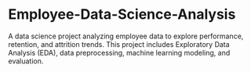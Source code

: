 # Employee-Data-Science-Analysis
A data science project analyzing employee data to explore performance, retention, and attrition trends.   This project includes Exploratory Data Analysis (EDA), data preprocessing, machine learning modeling, and evaluation.
